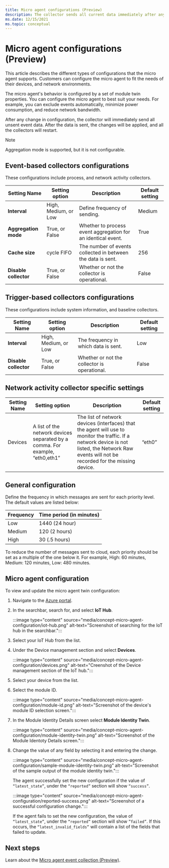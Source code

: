 ```yaml
---
title: Micro agent configurations (Preview)
description: The collector sends all current data immediately after any configuration change is made. The changes are then applied.
ms.date: 12/15/2021
ms.topic: conceptual
---
```


# Micro agent configurations (Preview)

This article describes the different types of configurations that the micro agent supports. Customers can configure the micro agent to fit the needs of their devices, and network environments.  

The micro agent's behavior is configured by a set of module twin properties. You can configure the micro agent to best suit your needs. For example, you can exclude events automatically, minimize power consumption, and reduce network bandwidth.

After any change in configuration, the collector will immediately send all unsent event data. After the data is sent, the changes will be applied, and all the collectors will restart.

> [!Note]
> Aggregation mode is supported, but it is not configurable.

## Event-based collectors configurations

These configurations include process, and network activity collectors.

| Setting Name | Setting option | Description | Default setting |
|--|--|--|--|
| **Interval** | High, Medium, or Low | Define frequency of sending. | Medium |
| **Aggregation mode** | True, or False | Whether to process event aggregation for an identical event.  | True |
| **Cache size** | cycle FIFO | The number of events collected in between the data is sent. | 256 |
| **Disable collector** | True, or False | Whether or not the collector is operational. | False |

## Trigger-based collectors configurations

These configurations include system information, and baseline collectors.

| Setting Name | Setting option | Description | Default setting |
|--|--|--|--|
| **Interval** | High, Medium, or Low | The frequency in which data is sent. | Low |
| **Disable collector** | True, or False | Whether or not the collector is operational. | False |

## Network activity collector specific settings

| Setting Name | Setting option | Description | Default setting |
|--|--|--|--|
| Devices | A list of the network devices separated by a comma. For example, “eth0,eth1” | The list of network devices (interfaces) that the agent will use to monitor the traffic. If a network device is not listed, the Network Raw events will not be recorded for the missing device.| “eth0” |

## General configuration

Define the frequency in which messages are sent for each priority level. The default values are listed below:

| Frequency | Time period (in minutes) |
|--|--|
| Low | 1440 (24 hour) |
| Medium | 120 (2 hours) |
| High | 30 (.5 hours) |

To reduce the number of messages sent to cloud, each priority should be set as a multiple of the one below it. For example, High: 60 minutes, Medium: 120 minutes, Low: 480 minutes.

## Micro agent configuration

To view and update the micro agent twin configuration:

1. Navigate to the [Azure portal](http://ms.portal.azure.com).

1. In the searchbar, search for, and select **IoT Hub**.

    :::image type="content" source="media/concept-micro-agent-configuration/iot-hub.png" alt-text="Screenshot of searching for the IoT hub in the searchbar.":::

1. Select your IoT Hub from the list.

1. Under the Device management section and select **Devices**.

    :::image type="content" source="media/concept-micro-agent-configuration/devices.png" alt-text="Creenshot of the Device management section of the IoT hub.":::

1. Select your device from the list.

1. Select the module ID.

    :::image type="content" source="media/concept-micro-agent-configuration/module-id.png" alt-text="Screenshot of the device's module ID selection screen.":::

1. In the Module Identity Details screen select **Module Identity Twin**.

    :::image type="content" source="media/concept-micro-agent-configuration/module-identity-twin.png" alt-text="Screenshot of the Module Identoty Details screen.":::

1. Change the value of any field by selecting it and entering the change.

    :::image type="content" source="media/concept-micro-agent-configuration/sample-module-identity-twin.png" alt-text="Screenshot of the sample output of the module identity twin.":::

    The agent successfully set the new configuration if the value of `“latest_state”`, under the `“reported”` section will show `“success”`.

    :::image type="content" source="media/concept-micro-agent-configuration/reported-success.png" alt-text="Screenshot of a successful configuration change.":::

    If the agent fails to set the new configuration, the value of `“latest_state”`, under the `“reported”` section will show `”failed”`. If this occurs, the `“latest_invalid_fields”` will contain a list of the fields that failed to update.


## Next steps

Learn about the [Micro agent event collection (Preview)](concept-event-aggregation.md).

